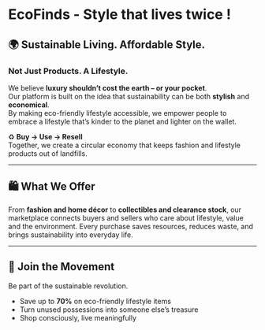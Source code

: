 # EcoFinds - Style that lives twice !

## 🌍 Sustainable Living. Affordable Style.

### Not Just Products. A Lifestyle.  

We believe **luxury shouldn’t cost the earth – or your pocket**.  
Our platform is built on the idea that sustainability can be both **stylish** and **economical**.  
By making eco-friendly lifestyle accessible, we empower people to embrace a lifestyle that’s kinder to the planet and lighter on the wallet.  

♻️ **Buy → Use → Resell**  
Together, we create a circular economy that keeps fashion and lifestyle products out of landfills.  

---

## 🛍 What We Offer
From **fashion and home décor** to **collectibles and clearance stock**, our marketplace connects buyers and sellers who care about lifestyle, value and the environment. Every purchase saves resources, reduces waste, and brings sustainability into everyday life.  

---

## 🚀 Join the Movement
Be part of the sustainable revolution.  
- Save up to **70%** on eco-friendly lifestyle items  
- Turn unused possessions into someone else’s treasure  
- Shop consciously, live meaningfully  



